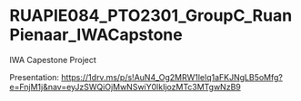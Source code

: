 # RUAPIE084_PTO2301_GroupC_RuanPienaar_IWACapstone

IWA Capestone Project

Presentation:
https://1drv.ms/p/s!AuN4_Og2MRW1lelq1aFKJNgLB5oMfg?e=FnjM1j&nav=eyJzSWQiOjMwNSwiY0lkIjozMTc3MTgwNzB9
